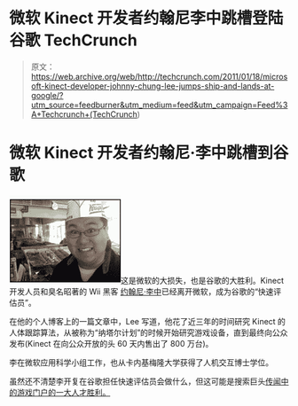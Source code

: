 # 微软 Kinect 开发者约翰尼李中跳槽登陆谷歌 TechCrunch

> 原文：<https://web.archive.org/web/http://techcrunch.com/2011/01/18/microsoft-kinect-developer-johnny-chung-lee-jumps-ship-and-lands-at-google/?utm_source=feedburner&utm_medium=feed&utm_campaign=Feed%3A+Techcrunch+(TechCrunch>)

# 微软 Kinect 开发者约翰尼·李中跳槽到谷歌

![](img/ab027ad2db4951c7ea4e7c6219418344.png)这是微软的大损失，也是谷歌的大胜利。Kinect 开发人员和臭名昭著的 Wii 黑客 [约翰尼·李中](https://web.archive.org/web/20230202232420/http://johnnylee.net/)已经离开微软，成为谷歌的“快速评估员”。

在他的个人博客上的一篇文章中，Lee 写道，他花了近三年的时间研究 Kinect 的人体跟踪算法，从被称为“纳塔尔计划”的时候开始研究游戏设备，直到最终向公众发布(Kinect 在向公众开放的头 60 天内售出了 800 万台)。

李在微软应用科学小组工作，也从卡内基梅隆大学获得了人机交互博士学位。

虽然还不清楚李开复在谷歌担任快速评估员会做什么，但这可能是搜索巨头[传闻中的游戏门户的一大人才胜利。](https://web.archive.org/web/20230202232420/https://techcrunch.com/2010/07/10/google-secretly-invested-100-million-in-zynga-preparing-to-launch-google-games/)